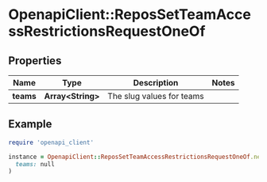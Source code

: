 # OpenapiClient::ReposSetTeamAccessRestrictionsRequestOneOf

## Properties

| Name | Type | Description | Notes |
| ---- | ---- | ----------- | ----- |
| **teams** | **Array&lt;String&gt;** | The slug values for teams |  |

## Example

```ruby
require 'openapi_client'

instance = OpenapiClient::ReposSetTeamAccessRestrictionsRequestOneOf.new(
  teams: null
)
```

